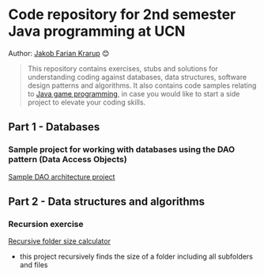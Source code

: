 # Code repository for 2nd semester Java programming at UCN
Author: [Jakob Farian Krarup](mailto:jfk@ucn.dk) 😊

> This repository contains exercises, stubs and solutions for understanding 
> coding against databases, data structures, software design patterns and algorithms.
> It also contains code samples relating to [Java game programming](https://github.com/UCN-programming-2-JFK/JavaGameProgrammingCodesamples/tree/master), in case you would like to start a side project to elevate your coding skills.

## Part 1 - Databases

### Sample project for working with databases using the DAO pattern (Data Access Objects)
[Sample DAO architecture project](https://github.com/UCN-programming-2-JFK/SampleDaoArchitectureProject)


##  Part 2 - Data structures and algorithms

### Recursion exercise
[Recursive folder size calculator](https://github.com/UCN-programming-2-JFK/RecursiveFolderSizeCalculator)
- this project recursively finds the size of a folder including all subfolders and files



